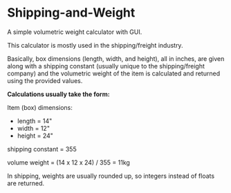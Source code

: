 # Shipping-and-Weight

A simple volumetric weight calculator with GUI.



This calculator is mostly used in the shipping/freight industry.

Basically, box dimensions (length, width, and height), all in inches, are given along with a shipping constant (usually unique to the shipping/freight company) and the volumetric weight of the item is calculated and returned using the provided values.



**Calculations usually take the form:**

Item (box) dimensions:

- length = 14"
- width = 12"
- height = 24"

shipping constant = 355

volume weight = (14 x 12 x 24) / 355 = 11kg



In shipping, weights are usually rounded up, so integers instead of floats are returned.


